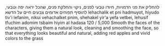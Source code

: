 להחליק את פני הדמויות, חיודו טבעי לפנים, ניקוי והחלקת פנים, שהכל יראה יפה וטבעי, להוסיף תפוחים אדומים צבעים חיים על הדשא
lehachalik et pni hadmuyot, hiyudo tiv'i lefanim, nikui vehachalket pnim, shehakel yir'a yefa vetbei, lehusif tfuchim adomim tsbaim hiyim al hadasa
120 / 5,000
Smooth the faces of the characters, giving them a natural look, cleaning and smoothing the face, so that everything looks beautiful and natural, adding red apples and vivid colors to the grass

